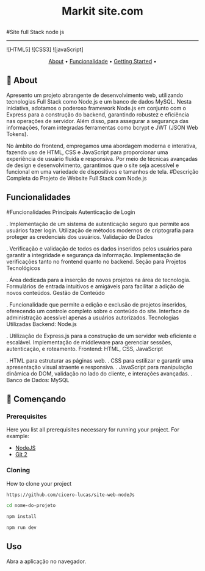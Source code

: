 




[CSS3]: https://img.shields.io/badge/css3-%231572B6.svg?style=for-the-badge&logo=css3&logoColor=white
[JavaScript]: https://img.shields.io/badge/javascript-%23323330.svg?style=for-the-badge&logo=javascript&logoColor=%23F7DF1E
[HTML5]: https://img.shields.io/badge/html5-%23E34F26.svg?style=for-the-badge&logo=html5&logoColor=white

<h1 align="center" style="font-weight: bold; padding-bottom: 10px;">Markit site.com</h1>
#Site full Stack node js
<hr>
![HTML5]
![CSS3]
![javaScript]


<p align="center">
 <a href="#about">About</a> • 
  <a href="#fucionalidade">Funcionalidade</a> • 
 <a href="#started">Getting Started</a> • 

</p>


<h2 id="about">📌 About</h2>

Apresento um projeto abrangente de desenvolvimento web, utilizando tecnologias Full Stack como Node.js e um banco de dados MySQL. Nesta iniciativa, adotamos o poderoso framework Node.js em conjunto com o Express para a construção do backend, garantindo robustez e eficiência nas operações de servidor. Além disso, para assegurar a segurança das informações, foram integradas ferramentas como bcrypt e JWT (JSON Web Tokens).

No âmbito do frontend, empregamos uma abordagem moderna e interativa, fazendo uso de HTML, CSS e JavaScript para proporcionar uma experiência de usuário fluida e responsiva. Por meio de técnicas avançadas de design e desenvolvimento, garantimos que o site seja acessível e funcional em uma variedade de dispositivos e tamanhos de tela.
#Descrição Completa do Projeto de Website Full Stack com Node.js


<h2 id="fucionalidade"> Funcionalidades </h2>


#Funcionalidades Principais
Autenticação de Login

. Implementação de um sistema de autenticação seguro que permite aos usuários fazer login.
Utilização de métodos modernos de criptografia para proteger as credenciais dos usuários.
Validação de Dados

. Verificação e validação de todos os dados inseridos pelos usuários para garantir a integridade e segurança da informação.
Implementação de verificações tanto no frontend quanto no backend.
Seção para Projetos Tecnológicos

. Área dedicada para a inserção de novos projetos na área de tecnologia.
Formulários de entrada intuitivos e amigáveis para facilitar a adição de novos conteúdos.
Gestão de Conteúdo

. Funcionalidade que permite a edição e exclusão de projetos inseridos, oferecendo um controle completo sobre o conteúdo do site.
Interface de administração acessível apenas a usuários autorizados.
Tecnologias Utilizadas
Backend: Node.js

. Utilização de Express.js para a construção de um servidor web eficiente e escalável.
Implementação de middleware para gerenciar sessões, autenticação, e roteamento.
Frontend: HTML, CSS, JavaScript

. HTML para estruturar as páginas web.
. CSS para estilizar e garantir uma apresentação visual atraente e responsiva.
. JavaScript para manipulação dinâmica do DOM, validação no lado do cliente, e interações avançadas.
. Banco de Dados: MySQL



<h2 id="started">🚀 Començando</h2>

<h3>Prerequisites</h3>

Here you list all prerequisites necessary for running your project. For example:

- [NodeJS](https://github.com/)
- [Git 2](https://github.com)

<h3>Cloning</h3>

How to clone your project

```bash
https://github.com/cicero-lucas/site-web-nodeJs
```
```bash
cd nome-do-projeto
```
```bash
npm install
```
```bash
npm run dev
```

<h2>Uso </h2>
<p>Abra a aplicação no navegador. </p>










